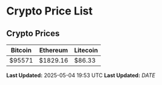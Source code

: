 # Crypto Price List

## Crypto Prices
| Bitcoin | Ethereum | Litecoin |
| ------- | -------- | -------- |
| $95571 | $1829.16 | $86.33 |
**Last Updated:** 2025-05-04 19:53 UTC
**Last Updated:** $DATE$
